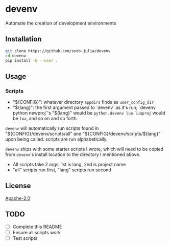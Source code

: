 # devenv

Automate the creation of development environments

## Installation

```bash
git clone https://github.com/sudo-julia/devenv
cd devenv
pip install -U --user .
```

## Usage

### Scripts

- "${CONFIG}": whatever directory `appdirs` finds as `user_config_dir`
- "${lang}": the first argument passed to `devenv` as it's run; `devenv python
  newproj`'s "${lang}" would be `python`, `devenv lua luaproj` would be `lua`, and so on
  and so forth.

`devenv` will automatically run scripts found in "${CONFIG}/devenv/scripts/all" and
"${CONFIG}/devenv/scripts/${lang}" upon being called. scripts are run alphabetically.

`devenv` ships with some starter scripts I wrote, which will need to be copied from
`devenv`'s install location to the directory I mentioned above.

- All scripts take 2 args: 1st is lang, 2nd is project name
- "all" scripts run first, "lang" scripts run second

## License

[Apache-2.0](./LICENSE)

## TODO

- [ ] Complete this README
- [ ] Ensure all scripts work
- [ ] Test scripts
